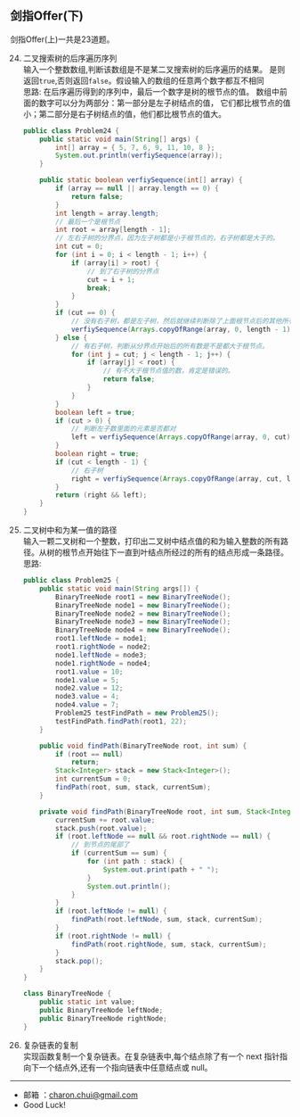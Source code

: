 ## 剑指Offer(下)

剑指Offer(上)一共是23道题。       

24. 二叉搜索树的后序遍历序列     
    输入一个整数数组,判断该数组是不是某二叉搜索树的后序遍历的结果。 是则返回`true`,否则返回`false`。假设输入的数组的任意两个数字都互不相同              
    思路:  在后序遍历得到的序列中，最后一个数字是树的根节点的值。
    数组中前面的数字可以分为两部分：第一部分是左子树结点的值，
    它们都比根节点的值小；第二部分是右子树结点的值，他们都比根节点的值大。     

    ```java
    public class Problem24 {
        public static void main(String[] args) {
    		int[] array = { 5, 7, 6, 9, 11, 10, 8 };
    		System.out.println(verfiySequence(array));
    	}

    	public static boolean verfiySequence(int[] array) {
    		if (array == null || array.length == 0) {
    			return false;
    		}
    		int length = array.length;
    		// 最后一个是根节点
    		int root = array[length - 1];
    		// 左右子树的分界点，因为左子树都是小于根节点的，右子树都是大于的。
    		int cut = 0;
    		for (int i = 0; i < length - 1; i++) {
    			if (array[i] > root) {
    				// 到了右子树的分界点
    				cut = i + 1;
    				break;
    			}
    		}
    		if (cut == 0) {
    			// 没有右子树，都是左子树，然后就继续判断除了上面根节点后的其他所有节点，这些都是左子树的。
    			verfiySequence(Arrays.copyOfRange(array, 0, length - 1));
    		} else {
    			// 有右子树，判断从分界点开始后的所有数是不是都大于根节点。
    			for (int j = cut; j < length - 1; j++) {
    				if (array[j] < root) {
    					// 有不大于根节点值的数，肯定是错误的。
    					return false;
    				}
    			}
    		}
    		boolean left = true;
    		if (cut > 0) {
    			// 判断左子数里面的元素是否都对
    			left = verfiySequence(Arrays.copyOfRange(array, 0, cut));
    		}
    		boolean right = true;
    		if (cut < length - 1) {
    			// 右子树
    			right = verfiySequence(Arrays.copyOfRange(array, cut, length - 1));
    		}
    		return (right && left);
    	}
    }
    ```
25. 二叉树中和为某一值的路径        
    输入一颗二叉树和一个整数，打印出二叉树中结点值的和为输入整数的所有路径。从树的根节点开始往下一直到叶结点所经过的所有的结点形成一条路径。      
    思路: 

    ```java
    public class Problem25 {
        public static void main(String args[]) {
    		BinaryTreeNode root1 = new BinaryTreeNode();
    		BinaryTreeNode node1 = new BinaryTreeNode();
    		BinaryTreeNode node2 = new BinaryTreeNode();
    		BinaryTreeNode node3 = new BinaryTreeNode();
    		BinaryTreeNode node4 = new BinaryTreeNode();
    		root1.leftNode = node1;
    		root1.rightNode = node2;
    		node1.leftNode = node3;
    		node1.rightNode = node4;
    		root1.value = 10;
    		node1.value = 5;
    		node2.value = 12;
    		node3.value = 4;
    		node4.value = 7;
    		Problem25 testFindPath = new Problem25();
    		testFindPath.findPath(root1, 22);
    	}

    	public void findPath(BinaryTreeNode root, int sum) {
    		if (root == null)
    			return;
    		Stack<Integer> stack = new Stack<Integer>();
    		int currentSum = 0;
    		findPath(root, sum, stack, currentSum);
    	}

    	private void findPath(BinaryTreeNode root, int sum, Stack<Integer> stack, int currentSum) {
    		currentSum += root.value;
    		stack.push(root.value);
    		if (root.leftNode == null && root.rightNode == null) {
    			// 到节点的尾部了
    			if (currentSum == sum) {
    				for (int path : stack) {
    					System.out.print(path + " ");
    				}
    				System.out.println();
    			}
    		}
    		if (root.leftNode != null) {
    			findPath(root.leftNode, sum, stack, currentSum);
    		}
    		if (root.rightNode != null) {
    			findPath(root.rightNode, sum, stack, currentSum);
    		}
    		stack.pop();
    	}
    }

    class BinaryTreeNode {
    	public static int value;
    	public BinaryTreeNode leftNode;
    	public BinaryTreeNode rightNode;
    }
    ```

26. 复杂链表的复制      
    实现函数复制一个复杂链表。在复杂链表中,每个结点除了有一个 next 指针指向下一个结点外,还有一个指向链表中任意结点或 null。      


---

- 邮箱 ：charon.chui@gmail.com  
- Good Luck! 



